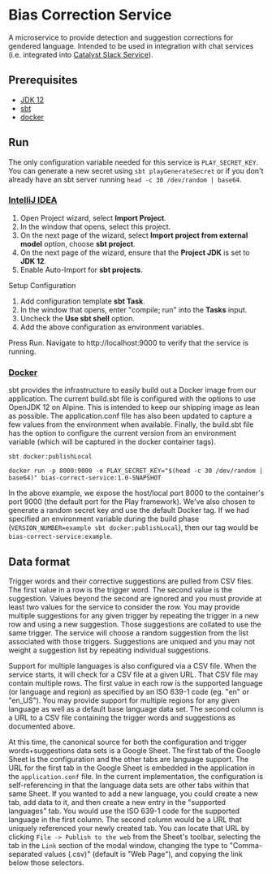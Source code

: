 # Bias Correction Service
A microservice to provide detection and suggestion corrections for gendered language.  Intended to be used in integration with chat services (i.e. integrated into [Catalyst Slack Service](https://github.com/willowtreeapps/catalyst-slack-service)).

## Prerequisites
* [JDK 12](https://www.oracle.com/java/technologies/javase/jdk12-archive-downloads.html)
* [sbt](https://www.scala-sbt.org/download.html)
* [docker](https://hub.docker.com/editions/community/docker-ce-desktop-mac)

## Run

The only configuration variable needed for this service is `PLAY_SECRET_KEY`. You can generate a new secret using `sbt playGenerateSecret` or if you don't already have an sbt server running `head -c 30 /dev/random | base64`.

### [IntelliJ IDEA](https://www.jetbrains.com/idea/)
1. Open Project wizard, select **Import Project**.
1. In the window that opens, select this project.
1. On the next page of the wizard, select **Import project from external model** option, choose **sbt project**.
1. On the next page of the wizard, ensure that the **Project JDK** is set to **JDK 12**.
1. Enable Auto-Import for **sbt projects**.

Setup Configuration
1. Add configuration template **sbt Task**.
2. In the window that opens, enter "compile; run" into the **Tasks** input.
3. Uncheck the **Use sbt shell** option.
4. Add the above configuration as environment variables.

Press Run. Navigate to http://localhost:9000 to verify that the service is running.

### [Docker](https://hub.docker.com/editions/community/docker-ce-desktop-mac)
sbt provides the infrastructure to easily build out a Docker image from our application.  The current build.sbt file is configured with the options to use OpenJDK 12 on Alpine.  This is intended to keep our shipping image as lean as possible.  The application.conf file has also been updated to capture a few values from the environment when available.  Finally, the build.sbt file has the option to configure the current version from an environment variable (which will be captured in the docker container tags).

```
sbt docker:publishLocal

docker run -p 8000:9000 -e PLAY_SECRET_KEY="$(head -c 30 /dev/random | base64)" bias-correct-service:1.0-SNAPSHOT
```

In the above example, we expose the host/local port 8000 to the container's port 9000 (the default port for the Play framework).  We've also chosen to generate a random secret key and use the default Docker tag.  If we had specified an environment variable during the build phase (`VERSION_NUMBER=example sbt docker:publishLocal`), then our tag would be `bias-correct-service:example`.

## Data format

Trigger words and their corrective suggestions are pulled from CSV files.  The first value in a row is the trigger word.  The second value is the suggestion.  Values beyond the second are ignored and you must provide at least two values for the service to consider the row.  You may provide multiple suggestions for any given trigger by repeating the trigger in a new row and using a new suggestion.  Those suggestions are collated to use the same trigger.  The service will choose a random suggestion from the list associated with those triggers.  Suggestions are uniqued and you may not weight a suggestion list by repeating individual suggestions.

Support for multiple languages is also configured via a CSV file.  When the service starts, it will check for a CSV file at a given URL.  That CSV file may contain multiple rows.  The first value in each row is the supported language (or language and region) as specified by an ISO 639-1 code (eg. "en" or "en_US").  You may provide support for multiple regions for any given language as well as a default base language data set.  The second column is a URL to a CSV file containing the trigger words and suggestions as documented above.

At this time, the canonical source for both the configuration and trigger words+suggestions data sets is a Google Sheet.  The first tab of the Google Sheet is the configuration and the other tabs are language support.  The URL for the first tab in the Google Sheet is embedded in the application in the `application.conf` file.  In the current implementation, the configuration is self-referencing in that the language data sets are other tabs within that same Sheet.  If you wanted to add a new language, you could create a new tab, add data to it, and then create a new entry in the "supported languages" tab.  You would use the ISO 639-1 code for the supported language in the first column.  The second column would be a URL that uniquely referenced your newly created tab.  You can locate that URL by clicking `File -> Publish to the web` from the Sheet's toolbar, selecting the tab in the `Link` section of the modal window, changing the type to "Comma-separated values (.csv)" (default is "Web Page"), and copying the link below those selectors.


